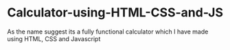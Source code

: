 # Calculator-using-HTML-CSS-and-JS
As the name suggest its a fully functional calculator which I have made using HTML, CSS and Javascript
